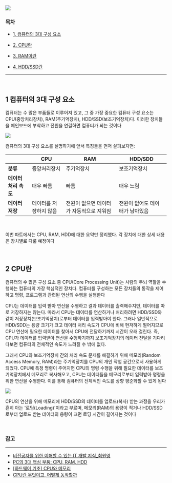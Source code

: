 <img src="https://ifh.cc/g/37nFXT.png" max-width="100%" align="center" />

<br>

### 목차

- [1. 컴퓨터의 3대 구성 요소](#1-컴퓨터의-3대-구성-요소)

- [2. CPU란](#1-CPU란)
- [3. RAM이란]()
- [4. HDD/SSD란]()

***

<br>

## 1 컴퓨터의 3대 구성 요소

컴퓨터는 수 많은 부품들로 이루어져 있고, 그 중 가장 중요한 컴퓨터 구성 요소는 CPU(중앙처리장치), RAM(주기억장치), HDD/SSD(보조기억장치)다. 이러한 장치들을 메인보드에 부착하고 전원을 연결하면 컴퓨터가 되는 것이다

<img src="https://ifh.cc/g/9Q8cKg.jpg" max-width="100%"  align="center" />

컴퓨터의 3대 구성 요소를 설명하기에 앞서 특징들을 먼저 살펴보자면: 

|                      | **CPU**                | **RAM**                                  | **HDD/SDD**                     |
| -------------------- | ---------------------- | ---------------------------------------- | ------------------------------- |
| **분류**             | 중앙처리장치           | 주기억장치                               | 보조기억장치                    |
| **데이터 처리 속도** | 매우 빠름              | 빠름                                     | 매우 느림                       |
| **데이터 저장**      | 데이터를 저장하지 않음 | 전원이 없으면 데이터가 자동적으로 지워짐 | 전원이 없어도 데이터가 남아있음 |

<br>

이번 파트에서는 CPU, RAM, HDD에 대한 요약만 정리했다. 각 장치에 대한 상세 내용은 장치별로 다룰 예정이다

<br>

## 2 CPU란

컴퓨터의 수 많은 구성 요소 중 CPU(Core Processing Unit)는 사람의 두뇌 역할을 수행하는 컴퓨터의 가장 핵심적인 장치다. 컴퓨터를 구성하는 모든 장치들의 동작을 제어하고 명령, 프로그램과 관련된 연산의 수행을 실행한다

CPU는 데이터를 입력 받아 연산을 수행하고 결과 데이터를 출력해주지만, 데이터를 따로 저장하지는 않는다. 따라서 CPU는 데이터를 연산하거나 처리하려면 HDD/SSD와 같이 저장장치(보조기억장치)로부터 데이터를 입력받아야 한다. 그러나 일반적으로 HDD/SDD는 용량 크기가 크고 데이터 처리 속도가 CPU에 비해 현저하게 떨어지므로 CPU 연산에 필요한 데이터를 찾아서 CPU에 전달하기까지 시간이 오래 걸린다. 즉, CPU가 데이터를 입력받아 연산을 수행하기까지 보조기억장치의 데이터 전달을 기다리다보면 컴퓨터의 전체적인 속도가 느려질 수 밖에 없다. 

그래서 CPU와 보조기억장치 간의 처리 속도 문제를 해결하기 위해 메모리(Random Access Memory, RAM)라는 주기억장치를 CPU의 개인 작업 공간으로서 사용하게 되었다. CPU에 특정 명령이 주어지면 CPU의 명령 수행을 위해 필요한 데이터를 보조기억장치에서 메모리로 복사해오고, CPU는 데이터들을 메모리로부터 입력받아 명령을 위한 연산을 수행한다. 이를 통해 컴퓨터의 전체적인 속도를 상향 평준화할 수 있게 된다

<img src="https://ifh.cc/g/5yfvCd.jpg" max-width="100%" align="center" />

CPU의 연산을 위해 메모리에 HDD/SSD의 데이터를 업로드(복사) 받는 과정을 우리가 흔히 아는 '로딩(Loading)'이라고 부르며, 메모리(RAM)의 용량이 적거나 HDD/SSD로부터 업로드 받는 데이터의 용량이 크면 로딩 시간이 길어지는 것이다

<br>

### 참고

***

- [비전공자를 위한 이해할 수 있는 IT 개발 지식_최원영](http://www.yes24.com/Product/Goods/91165789)
- [PC의 3대 핵심 부품: CPU, RAM, HDD](https://bumday.tistory.com/77?category=1008886)
- [[하드웨어 기초] CPU와 메모리](https://pearlluck.tistory.com/120)
- [CPU란 무엇이고, 어떻게 동작할까](https://learn-news.info/2)

